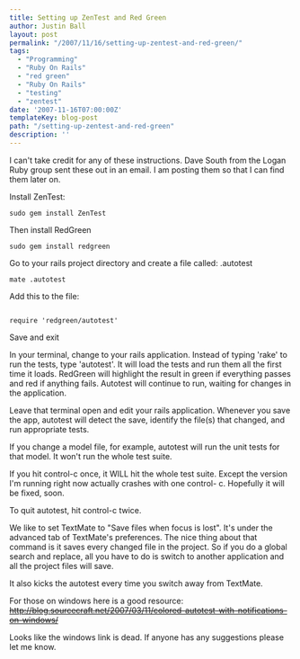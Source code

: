 ```yaml
---
title: Setting up ZenTest and Red Green
author: Justin Ball
layout: post
permalink: "/2007/11/16/setting-up-zentest-and-red-green/"
tags:
  - "Programming"
  - "Ruby On Rails"
  - "red green"
  - "Ruby On Rails"
  - "testing"
  - "zentest"
date: '2007-11-16T07:00:00Z'
templateKey: blog-post
path: "/setting-up-zentest-and-red-green"
description: ''
---
```


I can't take credit for any of these instructions.  Dave South from the Logan Ruby group sent these out in an email.  I am posting them so that I can find them later on.

Install ZenTest:
<pre><code class="ruby">sudo gem install ZenTest</pre></code>

Then install RedGreen
<pre><code class="ruby">sudo gem install redgreen</pre></code>

Go to your rails project directory and create a file called: .autotest
<pre><code class="ruby">mate .autotest</pre></code>

Add this to the file:
<pre><code class="ruby">
require 'redgreen/autotest'
</pre></code>

Save and exit

In your terminal, change to your rails application. Instead of typing
'rake' to run the tests, type 'autotest'. It will load the tests and
run them all the first time it loads. RedGreen will highlight the
result in green if everything passes and red if anything fails.
Autotest will continue to run, waiting for changes in the application.

Leave that terminal open and edit your rails application. Whenever
you save the app, autotest will detect the save, identify the file(s)
that changed, and run appropriate tests.

If you change a model file, for example, autotest will run the unit
tests for that model. It won't run the whole test suite.

If you hit control-c once, it WILL hit the whole test suite. Except
the version I'm running right now actually crashes with one control-
c. Hopefully it will be fixed, soon.


To quit autotest, hit control-c twice.

We like to set TextMate to "Save files when focus is lost". It's
under the advanced tab of TextMate's preferences. The nice thing
about that command is it saves every changed file in the project. So
if you do a global search and replace, all you have to do is switch
to another application and all the project files will save.

It also kicks the autotest every time you switch away from TextMate.

For those on windows here is a good resource:
<strike>http://blog.sourcecraft.net/2007/03/11/colored-autotest-with-notifications-on-windows/</strike>

Looks like the windows link is dead.  If anyone has any suggestions please let me know.
